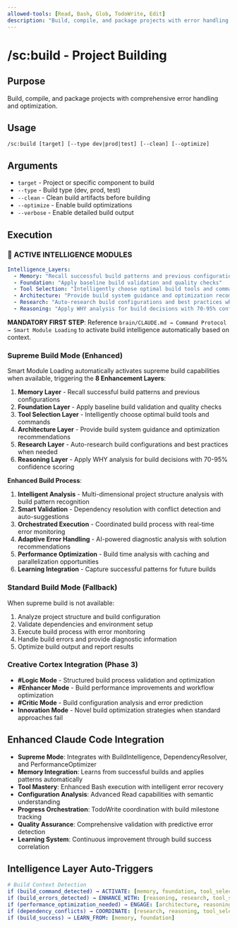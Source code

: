 ```yaml
---
allowed-tools: [Read, Bash, Glob, TodoWrite, Edit]
description: "Build, compile, and package projects with error handling and optimization"
---
```


# /sc:build - Project Building

## Purpose
Build, compile, and package projects with comprehensive error handling and optimization.

## Usage
```
/sc:build [target] [--type dev|prod|test] [--clean] [--optimize]
```

## Arguments
- `target` - Project or specific component to build
- `--type` - Build type (dev, prod, test)
- `--clean` - Clean build artifacts before building
- `--optimize` - Enable build optimizations
- `--verbose` - Enable detailed build output

## Execution

### 🧠 ACTIVE INTELLIGENCE MODULES
```yaml
Intelligence_Layers:
  - Memory: "Recall successful build patterns and previous configurations"
  - Foundation: "Apply baseline build validation and quality checks"
  - Tool Selection: "Intelligently choose optimal build tools and commands"
  - Architecture: "Provide build system guidance and optimization recommendations"
  - Research: "Auto-research build configurations and best practices when needed"
  - Reasoning: "Apply WHY analysis for build decisions with 70-95% confidence scoring"
```

**MANDATORY FIRST STEP**: Reference `brain/CLAUDE.md → Command Protocol → Smart Module Loading` to activate build intelligence automatically based on context.

### Supreme Build Mode (Enhanced)
Smart Module Loading automatically activates supreme build capabilities when available, triggering the **8 Enhancement Layers**:

1. **Memory Layer** - Recall successful build patterns and previous configurations
2. **Foundation Layer** - Apply baseline build validation and quality checks
3. **Tool Selection Layer** - Intelligently choose optimal build tools and commands
4. **Architecture Layer** - Provide build system guidance and optimization recommendations
5. **Research Layer** - Auto-research build configurations and best practices when needed
6. **Reasoning Layer** - Apply WHY analysis for build decisions with 70-95% confidence scoring

**Enhanced Build Process**:
1. **Intelligent Analysis** - Multi-dimensional project structure analysis with build pattern recognition
2. **Smart Validation** - Dependency resolution with conflict detection and auto-suggestions
3. **Orchestrated Execution** - Coordinated build process with real-time error monitoring
4. **Adaptive Error Handling** - AI-powered diagnostic analysis with solution recommendations
5. **Performance Optimization** - Build time analysis with caching and parallelization opportunities
6. **Learning Integration** - Capture successful patterns for future builds

### Standard Build Mode (Fallback)
When supreme build is not available:
1. Analyze project structure and build configuration
2. Validate dependencies and environment setup  
3. Execute build process with error monitoring
4. Handle build errors and provide diagnostic information
5. Optimize build output and report results

### Creative Cortex Integration (Phase 3)
- **#Logic Mode** - Structured build process validation and optimization
- **#Enhancer Mode** - Build performance improvements and workflow optimization
- **#Critic Mode** - Build configuration analysis and error prediction
- **Innovation Mode** - Novel build optimization strategies when standard approaches fail

## Enhanced Claude Code Integration
- **Supreme Mode**: Integrates with BuildIntelligence, DependencyResolver, and PerformanceOptimizer
- **Memory Integration**: Learns from successful builds and applies patterns automatically
- **Tool Mastery**: Enhanced Bash execution with intelligent error recovery
- **Configuration Analysis**: Advanced Read capabilities with semantic understanding
- **Progress Orchestration**: TodoWrite coordination with build milestone tracking
- **Quality Assurance**: Comprehensive validation with predictive error detection
- **Learning System**: Continuous improvement through build success correlation

## Intelligence Layer Auto-Triggers
```yaml
# Build Context Detection
if (build_command_detected) → ACTIVATE: [memory, foundation, tool_selection, architecture]
if (build_errors_detected) → ENHANCE_WITH: [reasoning, research, tool_selection]
if (performance_optimization_needed) → ENGAGE: [architecture, reasoning, tool_selection]
if (dependency_conflicts) → COORDINATE: [research, reasoning, tool_selection]
if (build_success) → LEARN_FROM: [memory, foundation]
```